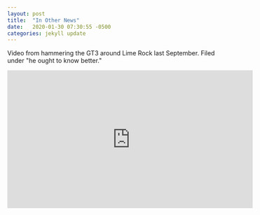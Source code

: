 ```yaml
---
layout: post
title:  "In Other News"
date:   2020-01-30 07:30:55 -0500
categories: jekyll update
---
```

Video from hammering the GT3 around Lime Rock last September. Filed under "he ought to know better."

<iframe width="560" height="315" src="https://www.youtube.com/embed/XzHDcFD0AB8?start=9" frameborder="0" allow="accelerometer; autoplay; encrypted-media; gyroscope; picture-in-picture" allowfullscreen></iframe>
&nbsp;
